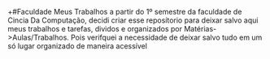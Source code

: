 +#Faculdade
Meus Trabalhos a partir do 1º semestre da faculdade de Cincia Da Computação, decidi criar esse reposítorio para deixar salvo aqui meus trabalhos e tarefas, dividos e organizados por Matérias->Aulas/Trabalhos. Pois verifquei a necessidade de deixar salvo tudo em um só lugar organizado de maneira acessível 
